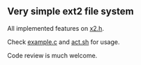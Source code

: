## Very simple ext2 file system
All implemented features on [x2.h](https://github.com/nturume/x2/blob/main/x2.h).

Check [example.c](https://github.com/nturume/x2/blob/main/example.c) and [act.sh](https://github.com/nturume/x2/blob/main/act.sh) for usage.

Code review is much welcome.
